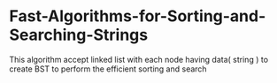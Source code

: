 # Fast-Algorithms-for-Sorting-and-Searching-Strings
This algorithm accept linked list with each node having data( string ) to create BST to perform the efficient sorting and search
